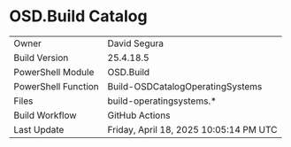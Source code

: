 ﻿# OSD.Build Catalog

| | |
|-|-|
| Owner | David Segura |
| Build Version | 25.4.18.5 |
| PowerShell Module | OSD.Build |
| PowerShell Function | Build-OSDCatalogOperatingSystems |
| Files | build-operatingsystems.* |
| Build Workflow | GitHub Actions |
| Last Update | Friday, April 18, 2025 10:05:14 PM UTC |
